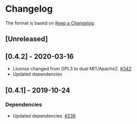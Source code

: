 # Changelog

The format is based on [Keep a Changelog].

[Keep a Changelog]: http://keepachangelog.com/en/1.0.0/

## [Unreleased]

## [0.4.2] - 2020-03-16
- License changed from GPL3 to dual MIT/Apache2. [#342](https://github.com/paritytech/parity-common/pull/342)
- Updated dependencies

## [0.4.1] - 2019-10-24
### Dependencies
- Updated dependencies. [#239](https://github.com/paritytech/parity-common/pull/239)
